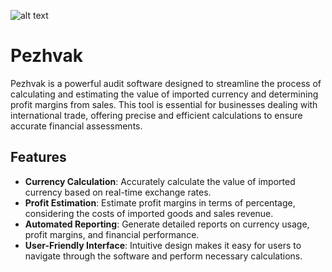![alt text](https://github.com/isefV/Pezhvak-Audit-App-Demo/blob/Screenshot/pezh-1.jpg?raw=true)


# Pezhvak

Pezhvak is a powerful audit software designed to streamline the process of calculating and estimating the value of imported currency and determining profit margins from sales. This tool is essential for businesses dealing with international trade, offering precise and efficient calculations to ensure accurate financial assessments.

## Features

- **Currency Calculation**: Accurately calculate the value of imported currency based on real-time exchange rates.
- **Profit Estimation**: Estimate profit margins in terms of percentage, considering the costs of imported goods and sales revenue.
- **Automated Reporting**: Generate detailed reports on currency usage, profit margins, and financial performance.
- **User-Friendly Interface**: Intuitive design makes it easy for users to navigate through the software and perform necessary calculations.
